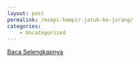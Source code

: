 ```yaml
---
layout: post
permalink: /mimpi-hampir-jatuh-ke-jurang/
categories:
    - Uncategorized
---
```


[Baca Selengkapnya](/06)